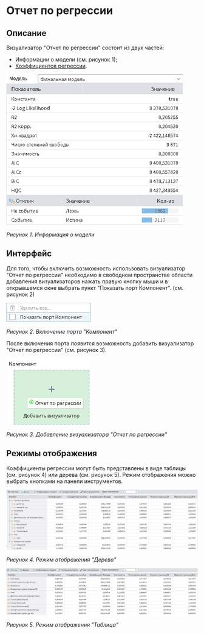 # Отчет по регрессии

## Описание

Визуализатор "Отчет по регрессии" состоит из двух частей:

* Информации о модели (см. рисунок 1);
* [Коэффициентов регрессии](#rezhimy-otobrazheniya).

![](./readme-1.png)

*Рисунок 1. Информация о модели*

## Интерфейс

Для того, чтобы включить возможность использовать визуализатор "Отчет по регрессии" необходимо в свободном пространстве области добавления визуализаторов нажать правую кнопку мыши и в открывшемся окне выбрать пункт "Показать порт Компонент". (см. рисунок 2)

![](./readme-2.png)

*Рисунок 2. Включение порта "Компонент"*

После включения порта появится возможность добавить визуализатор "Отчет по регрессии" (см. рисунок 3).

![](./readme-3.png)

*Рисунок 3. Добавление визуализатора "Отчет по регрессии"*

## Режимы отображения

Коэффициенты регрессии могут быть представлены в виде таблицы (см. рисунок 4) или дерева (см. рисунок 5). Режим отображения можно выбрать кнопками на панели инструментов.

![](./readme-4.png)

*Рисунок 4. Режим отображения "Дерево"*

![](./readme-5.png)

*Рисунок 5. Режим отображения "Таблица"*